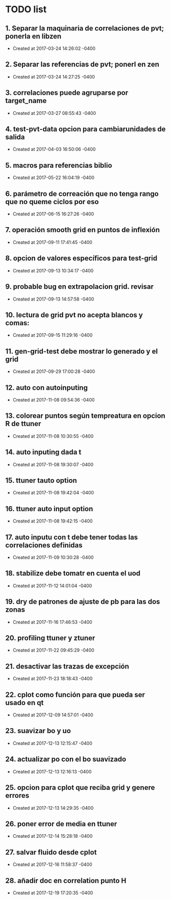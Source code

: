 # TODO list
## 1. Separar la maquinaria de correlaciones de pvt; ponerla en libzen
- Created at   2017-03-24 14:26:02 -0400

## 2. Separar las referencias de pvt; ponerl en zen
- Created at   2017-03-24 14:27:25 -0400

## 3. correlaciones puede agruparse por target_name
- Created at   2017-03-27 08:55:43 -0400

## 4. test-pvt-data opcion para cambiarunidades de salida
- Created at   2017-04-03 16:50:06 -0400

## 5. macros para referencias biblio
- Created at   2017-05-22 16:04:19 -0400

## 6. parámetro de correación que no tenga rango que no queme ciclos por eso
- Created at   2017-06-15 16:27:26 -0400

## 7. operación smooth grid en puntos de inflexión
- Created at   2017-09-11 17:41:45 -0400

## 8. opcion de valores específicos para test-grid
- Created at   2017-09-13 10:34:17 -0400

## 9. probable bug en extrapolacion grid. revisar
- Created at   2017-09-13 14:57:58 -0400

## 10. lectura de grid pvt no acepta blancos y comas:
- Created at   2017-09-15 11:29:16 -0400

## 11. gen-grid-test debe mostrar lo generado y el grid
- Created at   2017-09-29 17:00:28 -0400

## 12. auto con autoinputing
- Created at   2017-11-08 09:54:36 -0400

## 13. colorear puntos según tempreatura en opcion R de ttuner
- Created at   2017-11-08 10:30:55 -0400

## 14. auto inputing dada t
- Created at   2017-11-08 19:30:07 -0400

## 15. ttuner tauto option
- Created at   2017-11-08 19:42:04 -0400

## 16. ttuner auto input option
- Created at   2017-11-08 19:42:15 -0400

## 17. auto inputu con t debe tener todas las correlaciones definidas
- Created at   2017-11-09 10:30:28 -0400

## 18. stabilize debe tomatr en cuenta el uod
- Created at   2017-11-12 14:01:04 -0400

## 19. dry de patrones de ajuste de pb para las dos zonas
- Created at   2017-11-16 17:46:53 -0400

## 20. profiling ttuner y ztuner
- Created at   2017-11-22 09:45:29 -0400

## 21. desactivar las trazas de excepción
- Created at   2017-11-23 18:18:43 -0400

## 22. cplot como función para que pueda ser usado en qt
- Created at   2017-12-09 14:57:01 -0400

## 23. suavizar bo y uo
- Created at   2017-12-13 12:15:47 -0400

## 24. actualizar po con el bo suavizado
- Created at   2017-12-13 12:16:13 -0400

## 25. opcion para cplot que reciba grid y genere errores
- Created at   2017-12-13 14:29:35 -0400

## 26. poner error de media en ttuner
- Created at   2017-12-14 15:28:18 -0400

## 27. salvar fluido desde cplot
- Created at   2017-12-16 11:58:37 -0400

## 28. añadir doc en correlation punto H
- Created at   2017-12-19 17:20:35 -0400

